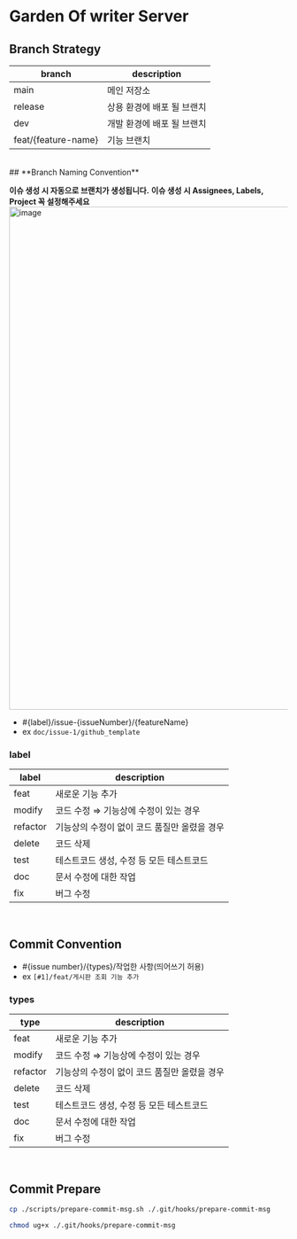 # **Garden Of writer Server**

## **Branch Strategy**
|branch|description|
|------|---|
|main|메인 저장소|
|release|상용 환경에 배포 될 브랜치|
|dev|개발 환경에 배포 될 브랜치|
|feat/{feature-name}|기능 브랜치|

<br>
## **Branch Naming Convention**

**이슈 생성 시 자동으로 브랜치가 생성됩니다.**
**이슈 생성 시 Assignees, Labels, Project 꼭 설정해주세요**
<img width="908" alt="image" src="https://github.com/rrgks6221/template-test/assets/46591459/3271b87e-237f-4612-9198-e5315bc007d1">

- #{label}/issue-{issueNumber}/{featureName}
- ex ```doc/issue-1/github_template```

### label
|label|description|
|------|---|
|feat|새로운 기능 추가|
|modify|코드 수정 ⇒ 기능상에 수정이 있는 경우|
|refactor|기능상의 수정이 없이 코드 품질만 올렸을 경우|
|delete|코드 삭제|
|test|테스트코드 생성, 수정 등 모든 테스트코드|
|doc|문서 수정에 대한 작업|
|fix|버그 수정|

<br>

## **Commit Convention**

- #{issue number}/{types}/작업한 사항(띄어쓰기 허용)
- ex ```[#1]/feat/게시판 조회 기능 추가```

### types

|type|description|
|------|---|
|feat|새로운 기능 추가|
|modify|코드 수정 ⇒ 기능상에 수정이 있는 경우|
|refactor|기능상의 수정이 없이 코드 품질만 올렸을 경우|
|delete|코드 삭제|
|test|테스트코드 생성, 수정 등 모든 테스트코드|
|doc|문서 수정에 대한 작업|
|fix|버그 수정|


<br>

## **Commit Prepare**

```bash
cp ./scripts/prepare-commit-msg.sh ./.git/hooks/prepare-commit-msg

chmod ug+x ./.git/hooks/prepare-commit-msg
```

